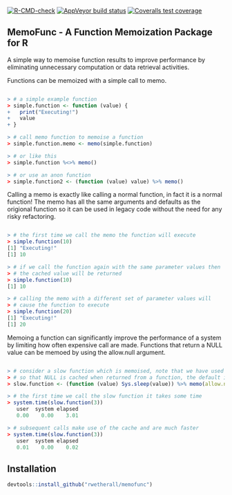 [![R-CMD-check](https://github.com/rwetherall/memofunc/workflows/R-CMD-check/badge.svg)](https://github.com/rwetherall/memofunc/actions)
[![AppVeyor build status](https://ci.appveyor.com/api/projects/status/github/rwetherall/memofunc?branch=master&svg=true)](https://ci.appveyor.com/project/rwetherall/memofunc)
[![Coveralls test coverage](https://coveralls.io/repos/github/rwetherall/memofunc/badge.svg)](https://coveralls.io/r/rwetherall/memofunc?branch=master)

## MemoFunc - A Function Memoization Package for R

A simple way to memoise function results to improve performance by eliminating unnecessary computation or data retrieval activities.

Functions can be memoized with a simple call to memo.

``` r

> # a simple example function
> simple.function <- function (value) {
+   print("Executing!")
+   value
+ }

> # call memo function to memoise a function
> simple.function.memo <- memo(simple.function)

> # or like this
> simple.function %<>% memo()

> # or use an anon function
> simple.function2 <- (function (value) value) %>% memo()

```
Calling a memo is exactly like calling a normal function, in fact it is a normal function!  The memo has all the same arguments and defaults as the origional function so it can be used in legacy code without the need for any risky refactoring.

``` r

> # the first time we call the memo the function will execute
> simple.function(10)
[1] "Executing!"
[1] 10

> # if we call the function again with the same parameter values then
> # the cached value will be returned
> simple.function(10)
[1] 10

> # calling the memo with a different set of parameter values will
> # cause the function to execute
> simple.function(20)
[1] "Executing!"
[1] 20

```

Memoing a function can significantly improve the performance of a system by limiting how often expensive call are made.  Functions that return a NULL value can be memoed by using the allow.null argument.

``` r

> # consider a slow function which is memoised, note that we have used the allow.null argument
> # so that NULL is cached when returned from a function, the default is FALSE
> slow.function <- (function (value) Sys.sleep(value)) %>% memo(allow.null = TRUE)

> # the first time we call the slow function it takes some time
> system.time(slow.function(3))
   user  system elapsed 
   0.00    0.00    3.01 

> # subsequent calls make use of the cache and are much faster
> system.time(slow.function(3))
   user  system elapsed 
   0.01    0.00    0.02 

```

## Installation

``` r
devtools::install_github("rwetherall/memofunc")
```

